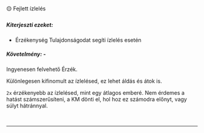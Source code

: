 🟡 Fejlett ízlelés
##### Kiterjeszti ezeket:
- Érzékenység Tulajdonságodat segíti ízlelés esetén

##### Követelmény: -

Ingyenesen felvehető Érzék.

Különlegesen kifinomult az ízlelésed, ez lehet áldás és átok is.

`2x` érzékenyebb az ízlelésed, mint egy átlagos emberé. Nem érdemes a hatást számszerűsíteni, a KM dönti el, hol hoz ez számodra előnyt, vagy súlyt hátránnyal.

<br />

---
